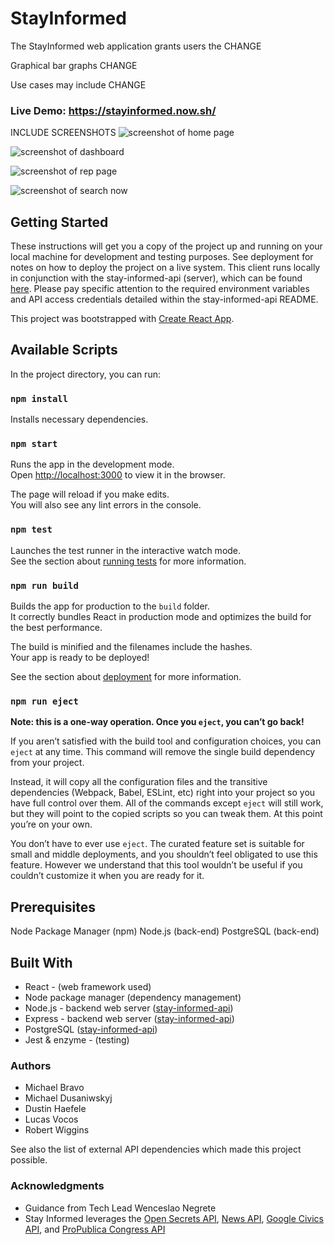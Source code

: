 # StayInformed

The StayInformed web application grants users the CHANGE 

Graphical bar graphs CHANGE

Use cases may include CHANGE

### Live Demo: https://stayinformed.now.sh/


INCLUDE SCREENSHOTS
![screenshot of home page]()

![screenshot of dashboard]()

![screenshot of rep page]()

![screenshot of search now]()

## Getting Started
These instructions will get you a copy of the project up and running on your local machine for development and
testing purposes. See deployment for notes on how to deploy the project on a live system. This client runs locally
in conjunction with the stay-informed-api (server), which can be found [here](https://github.com/thinkful-ei-dragonfly/stay-informed-api).
Please pay specific attention to the required environment variables and API access credentials detailed within the
stay-informed-api README.

This project was bootstrapped with [Create React App](https://github.com/facebook/create-react-app).

## Available Scripts

In the project directory, you can run:

### `npm install` 

Installs necessary dependencies.

### `npm start`

Runs the app in the development mode.<br>
Open [http://localhost:3000](http://localhost:3000) to view it in the browser.

The page will reload if you make edits.<br>
You will also see any lint errors in the console.

### `npm test`

Launches the test runner in the interactive watch mode.<br>
See the section about [running tests](https://facebook.github.io/create-react-app/docs/running-tests) for more information.

### `npm run build`

Builds the app for production to the `build` folder.<br>
It correctly bundles React in production mode and optimizes the build for the best performance.

The build is minified and the filenames include the hashes.<br>
Your app is ready to be deployed!

See the section about [deployment](https://facebook.github.io/create-react-app/docs/deployment) for more information.

### `npm run eject`

**Note: this is a one-way operation. Once you `eject`, you can’t go back!**

If you aren’t satisfied with the build tool and configuration choices, you can `eject` at any time. This command
will remove the single build dependency from your project.

Instead, it will copy all the configuration files and the transitive dependencies (Webpack, Babel, ESLint, etc) right
into your project so you have full control over them. All of the commands except `eject` will still work, but they 
will point to the copied scripts so you can tweak them. At this point you’re on your own.

You don’t have to ever use `eject`. The curated feature set is suitable for small and middle deployments, and you 
shouldn’t feel obligated to use this feature. However we understand that this tool wouldn’t be useful if you 
couldn’t customize it when you are ready for it.


## Prerequisites
Node Package Manager (npm)
Node.js (back-end)
PostgreSQL (back-end)

## Built With
- React - (web framework used)
- Node package manager (dependency management)
- Node.js - backend web server ([stay-informed-api](https://github.com/thinkful-ei-dragonfly/stay-informed-api))
- Express - backend web server ([stay-informed-api](https://github.com/thinkful-ei-dragonfly/stay-informed-api))
- PostgreSQL ([stay-informed-api](https://github.com/thinkful-ei-dragonfly/stay-informed-api))
- Jest & enzyme - (testing)

### Authors
- Michael Bravo
- Michael Dusaniwskyj
- Dustin Haefele
- Lucas Vocos
- Robert Wiggins

See also the list of external API dependencies which made this project possible.

### Acknowledgments
- Guidance from Tech Lead Wenceslao Negrete
- Stay Informed leverages the [Open Secrets API](https://www.opensecrets.org/open-data/api-documentation), [News API](https://www.npmjs.com/package/newsapi), [Google Civics API](https://developers.google.com/civic-information/), and [ProPublica Congress API](https://www.propublica.org/datastore/api/propublica-congress-api)